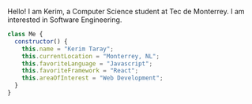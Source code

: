 Hello! I am Kerim, a Computer Science student at Tec de Monterrey. I am interested in Software Engineering.

```javascript
class Me {
  constructor() {
    this.name = "Kerim Taray";
    this.currentLocation = "Monterrey, NL";
    this.favoriteLanguage = "Javascript";
    this.favoriteFramework = "React";
    this.areaOfInterest = "Web Development";
  }
}
```
